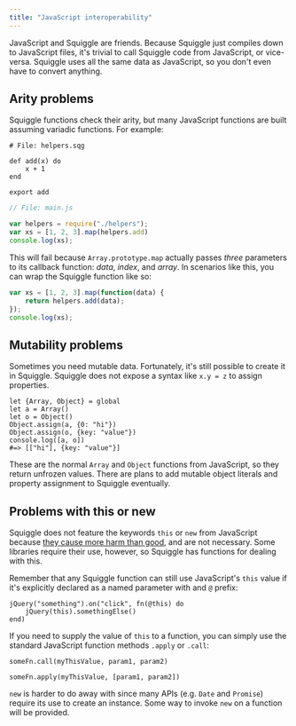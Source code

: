 ```yaml
---
title: "JavaScript interoperability"
---
```


JavaScript and Squiggle are friends. Because Squiggle just compiles down to JavaScript files, it's trivial to call Squiggle code from JavaScript, or vice- versa. Squiggle uses all the same data as JavaScript, so you don't even have to convert anything.

## Arity problems

Squiggle functions check their arity, but many JavaScript functions are built assuming variadic functions. For example:

```squiggle
# File: helpers.sqg

def add(x) do
    x + 1
end

export add
```

```javascript
// File: main.js

var helpers = require("./helpers");
var xs = [1, 2, 3].map(helpers.add)
console.log(xs);
```

This will fail because `Array.prototype.map` actually passes *three* parameters to its callback function: *data*, *index*, and *array*. In scenarios like this, you can wrap the Squiggle function like so:

```javascript
var xs = [1, 2, 3].map(function(data) {
    return helpers.add(data);
});
console.log(xs);
```

## Mutability problems

Sometimes you need mutable data. Fortunately, it's still possible to create it in Squiggle. Squiggle does not expose a syntax like `x.y = z` to assign properties.

```squiggle
let {Array, Object} = global
let a = Array()
let o = Object()
Object.assign(a, {0: "hi"})
Object.assign(o, {key: "value"})
console.log([a, o])
#=> [["hi"], {key: "value"}]
```

These are the normal `Array` and `Object` functions from JavaScript, so they return unfrozen values. There are plans to add mutable object literals and property assignment to Squiggle eventually.

## Problems with this or new

Squiggle does not feature the keywords `this` or `new` from JavaScript because [they cause more harm than good][1], and are not necessary. Some libraries require their use, however, so Squiggle has functions for dealing with this.

Remember that any Squiggle function can still use JavaScript's `this` value if it's explicitly declared as a named parameter with and `@` prefix:

```squiggle
jQuery("something").on("click", fn(@this) do
    jQuery(this).somethingElse()
end)
```

If you need to supply the value of `this` to a function, you can simply use the
standard JavaScript function methods `.apply` or `.call`:

```squiggle
someFn.call(myThisValue, param1, param2)

someFn.apply(myThisValue, [param1, param2])
```

`new` is harder to do away with since many APIs (e.g. `Date` and `Promise`)
require its use to create an instance. Some way to invoke `new` on a function will be provided.

[1]: https://medium.com/@wavebeem/javascript-gotchas-with-this-and-new-dfb65e387ef#.a3hi57kxr
